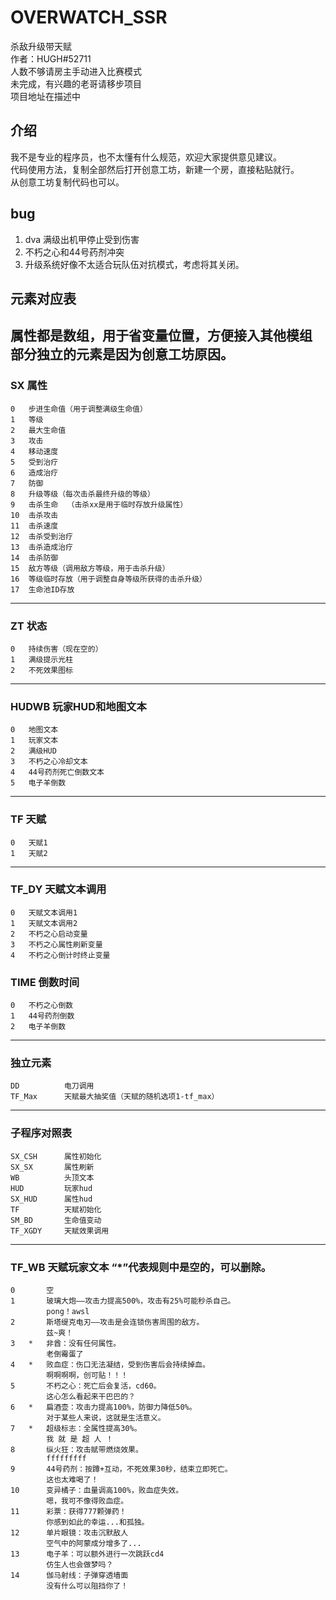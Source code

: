 # OVERWATCH_SSR

杀敌升级带天赋  
作者：HUGH#52711   
人数不够请房主手动进入比赛模式  
未完成，有兴趣的老哥请移步项目  
项目地址在描述中  

## 介绍
 我不是专业的程序员，也不太懂有什么规范，欢迎大家提供意见建议。  
 代码使用方法，复制全部然后打开创意工坊，新建一个房，直接粘贴就行。  
 从创意工坊复制代码也可以。  

## bug
   1.	dva 满级出机甲停止受到伤害  
   2.	不朽之心和44号药剂冲突  
   3.	升级系统好像不太适合玩队伍对抗模式，考虑将其关闭。

## 元素对应表

属性都是数组，用于省变量位置，方便接入其他模组  
部分独立的元素是因为创意工坊原因。  
---
### SX	属性
   	0	步进生命值（用于调整满级生命值）  
	1	等级  
	2	最大生命值  
	3	攻击  
	4	移动速度  
	5	受到治疗  
	6	造成治疗  
	7	防御  
	8	升级等级（每次击杀最终升级的等级）  
	9	击杀生命  （击杀xx是用于临时存放升级属性）
	10	击杀攻击  
	11	击杀速度  
	12	击杀受到治疗  
	13	击杀造成治疗  
	14	击杀防御  
	15	敌方等级（调用敌方等级，用于击杀升级）  
	16	等级临时存放（用于调整自身等级所获得的击杀升级）  
	17	生命池ID存放  

---

### ZT	状态	
	0	持续伤害（现在空的）
	1	满级提示光柱
	2	不死效果图标


---	
### HUDWB		玩家HUD和地图文本
	0	地图文本
	1	玩家文本
	2	满级HUD
	3	不朽之心冷却文本
	4	44号药剂死亡倒数文本
	5	电子羊倒数
	

---
### TF		天赋
	0	天赋1
	1	天赋2

---
### TF_DY	天赋文本调用
	0	天赋文本调用1
	1	天赋文本调用2
	2	不朽之心启动变量
	3	不朽之心属性刷新变量
	4	不朽之心倒计时终止变量

### TIME	倒数时间
	0	不朽之心倒数
	1	44号药剂倒数
	2	电子羊倒数
	

---
### 独立元素
	DD			电刀调用
	TF_Max		天赋最大抽奖值（天赋的随机选项1-tf_max）

---
### 子程序对照表
	SX_CSH		属性初始化
	SX_SX		属性刷新
	WB			头顶文本
	HUD			玩家hud
	SX_HUD		属性hud
	TF			天赋初始化
	SM_BD		生命值变动
	TF_XGDY		天赋效果调用
	
---
### TF_WB	天赋玩家文本 “*”代表规则中是空的，可以删除。  
	0		空
	1		玻璃大炮——攻击力提高500%，攻击有25%可能秒杀自己。
			pong！awsl
	2		斯塔缇克电刃——攻击是会连锁伤害周围的敌方。
			兹~爽！
	3	*	非酋：没有任何属性。
			老倒霉蛋了
	4	*	败血症：伤口无法凝结，受到伤害后会持续掉血。
			啊啊啊啊，创可贴！！！
	5		不朽之心：死亡后会复活，cd60。
			这心怎么看起来干巴巴的？
	6	*	扁酒壶：攻击力提高100%，防御力降低50%。
			对于某些人来说，这就是生活意义。
	7	*	超级标志：全属性提高30%。
			我 就 是 超 人 ！
	8		纵火狂：攻击赋带燃烧效果。
			fffffffff
	9		44号药剂：按蹲+互动，不死效果30秒，结束立即死亡。
			这也太难喝了！
	10		变异橘子：血量调高100%，败血症失效。
			嗯，我可不像得败血症。
	11		彩票：获得777颗弹药！
			你感到如此的幸运...和孤独。
	12		单片眼镜：攻击沉默敌人
			空气中的阿蒙成分增多了...
	13		电子羊：可以额外进行一次跳跃cd4
			仿生人也会做梦吗？
	14		伽马射线：子弹穿透墙面
			没有什么可以阻挡你了！
